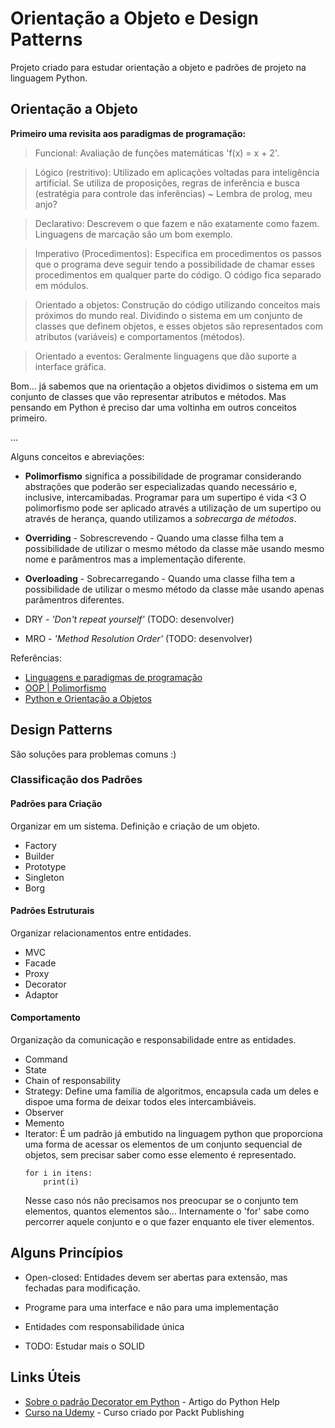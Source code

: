 # Orientação a Objeto e Design Patterns
Projeto criado para estudar orientação a objeto e padrões de projeto na linguagem Python.

## Orientação a Objeto

**Primeiro uma revisita aos paradigmas de programação:**
> Funcional: Avaliação de funções matemáticas 'f(x) = x + 2'.

> Lógico (restritivo): Utilizado em aplicações voltadas para inteligência artificial. Se utiliza de proposições, regras de inferência e busca (estratégia para controle das inferências) ~ Lembra de prolog, meu anjo?

> Declarativo: Descrevem o que fazem e não exatamente como fazem. Linguagens de marcação são um bom exemplo.

> Imperativo (Procedimentos): Especifica em procedimentos os passos que o programa deve seguir tendo a possibilidade de chamar esses procedimentos em qualquer parte do código. O código fica separado em módulos.

> Orientado a objetos: Construção do código utilizando conceitos mais próximos do mundo real. Dividindo o sistema em um conjunto de classes que definem objetos, e esses objetos são representados com atributos (variáveis) e comportamentos (métodos).

> Orientado a eventos: Geralmente linguagens que dão suporte a interface gráfica.

Bom... já sabemos que na orientação a objetos dividimos o sistema em um conjunto de classes que vão representar atributos e métodos.
Mas pensando em Python é preciso dar uma voltinha em outros conceitos primeiro.

...

Alguns conceitos e abreviações: 

- **Polimorfismo** significa a possibilidade de programar considerando abstrações que poderão ser especializadas quando necessário e, inclusive, intercamibadas. Programar para um supertipo é vida <3
O polimorfismo pode ser aplicado através a utilização de um supertipo ou através de herança, quando utilizamos a *sobrecarga de métodos*.

- **Overriding** - Sobrescrevendo - Quando uma classe filha tem a possibilidade de utilizar o mesmo método da classe mãe usando mesmo nome e parâmentros mas a implementação diferente.

- **Overloading** - Sobrecarregando - Quando uma classe filha tem a possibilidade de utilizar o mesmo método da classe mãe usando apenas parâmentros diferentes.

- DRY - *'Don't repeat yourself'* (TODO: desenvolver)

- MRO - *'Method Resolution Order'* (TODO: desenvolver)

Referências:

- [Linguagens e paradigmas de programação](https://www.treinaweb.com.br/blog/linguagens-e-paradigmas-de-programacao/)
- [OOP | Polimorfismo](https://deviniciative.wordpress.com/2019/08/19/oop-polimorfismo/)
- [Python e Orientação a Objetos](https://www.caelum.com.br/apostila-python-orientacao-objetos/#null)

## Design Patterns

São soluções para problemas comuns :)


### Classificação dos Padrões

#### Padrões para Criação
Organizar em um sistema. Definição e criação de um objeto.

- Factory
- Builder
- Prototype
- Singleton
- Borg

#### Padrões Estruturais
Organizar relacionamentos entre entidades.

- MVC
- Facade
- Proxy
- Decorator
- Adaptor

#### Comportamento
Organização da comunicação e responsabilidade entre as entidades.

- Command
- State
- Chain of responsability
- Strategy: Define uma família de algoritmos, encapsula cada um deles e dispoe uma forma de deixar todos eles intercambiáveis.
- Observer
- Memento
- Iterator:
É um padrão já embutido na linguagem python que proporciona uma forma de acessar os elementos de um conjunto sequencial de objetos, sem precisar saber como esse elemento é representado.
    ```
    for i in itens:
        print(i)
    ```
    Nesse caso nós não precisamos nos preocupar se o conjunto tem elementos, quantos elementos são... Internamente o 'for' sabe como percorrer aquele conjunto e o que fazer enquanto ele tiver elementos.
    
## Alguns Princípios

- Open-closed: Entidades devem ser abertas para extensão, mas fechadas para modificação.
- Programe para uma interface e não para uma implementação
- Entidades com responsabilidade única

- TODO: Estudar mais o SOLID


## Links Úteis
* [Sobre o padrão Decorator em Python](https://pythonhelp.wordpress.com/2013/06/09/entendendo-os-decorators/) - Artigo do Python Help
* [Curso na Udemy](https://www.udemy.com/python-design-patterns/) - Curso criado por Packt Publishing